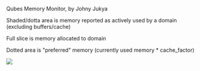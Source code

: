 Qubes Memory Monitor, by Johny Jukya

Shaded/dotta area is memory reported as actively used by a domain (excluding buffers/cache)

Full slice is memory allocated to domain

Dotted area is "preferred" memory (currently used memory * cache_factor)

<img src="https://github.com/johnyjukya/qmemmon/screenshot.png">
